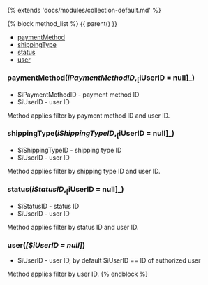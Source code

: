 {% extends 'docs/modules/collection-default.md' %}

{% block method_list %}
{{ parent() }}

* [paymentMethod](#paymentmethodipaymentmethodid-iuserid-null)
* [shippingType](#shippingtypeishippingtypeid-iuserid-null)
* [status](#statusistatusid-iuserid-null)
* [user](#useriuserid-null)

### paymentMethod($iPaymentMethodID, _[$iUserID = null]_)
  * $iPaymentMethodID - payment method ID
  * $iUserID - user ID

Method applies filter by payment method ID and user ID.

### shippingType($iShippingTypeID, _[$iUserID = null]_)
  * $iShippingTypeID - shipping type ID
  * $iUserID - user ID

Method applies filter by shipping type ID and user ID.

### status($iStatusID, _[$iUserID = null]_)
  * $iStatusID - status ID
  * $iUserID - user ID

Method applies filter by status ID and user ID.

### user(_[$iUserID = null]_)
  * $iUserID - user ID, by default $iUserID == ID of authorized user

Method applies filter by user ID.
{% endblock %}